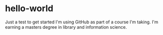 # hello-world
Just a test to get started
I'm using GitHub as part of a course I'm taking. I'm earning a masters degree in library and information science.
